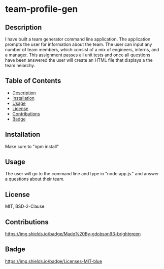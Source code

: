 # team-profile-gen

  ## Description

  I have built a team generator command line application. The application prompts the user for information about the team. The user can input any number of team members, which consist of a mix of engineers, interns, and a manager. This assignment passes all unit tests and once all questions have been answered the user will create an HTML file that displays a the team heiarchy. 
  
  ## Table of Contents 

  * [Description](#Description)
  * [Installation](#Installation)
  * [Usage](#Usage)
  * [License](#License)
  * [Contributions](#Contribrutions)
  * [Badge](#Badge)

  ## Installation

  Make sure to "npm install" 

  ## Usage

  The user will go to the command line and type in "node app.js." and answer a questions about their team. 

  ## License

  MIT, BSD-2-Clause

  ## Contributions

  https://img.shields.io/badge/Made%20By-gdobson93-brightgreen

  ## Badge

  https://img.shields.io/badge/Licenses-MIT-blue